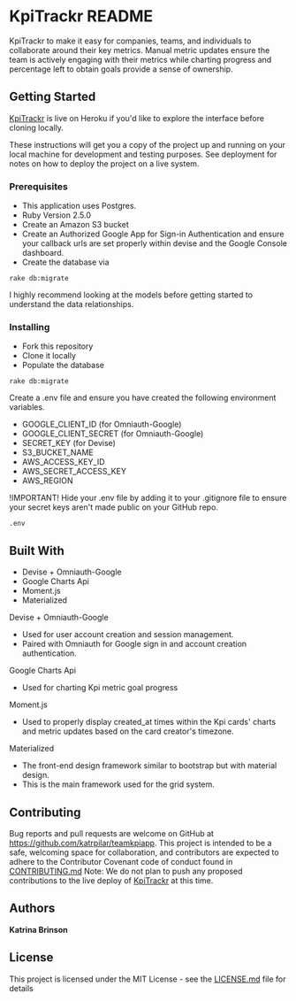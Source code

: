 # KpiTrackr README

KpiTrackr to make it easy for companies, teams, and individuals to collaborate around their key metrics. Manual metric updates ensure the team is actively engaging with their metrics while charting progress and percentage left to obtain goals provide a sense of ownership.

## Getting Started

[KpiTrackr](https://www.kpitrackr.herokuapp.com) is live on Heroku if you'd like to explore the interface before cloning locally.

These instructions will get you a copy of the project up and running on your local machine for development and testing purposes. See deployment for notes on how to deploy the project on a live system.

### Prerequisites

* This application uses Postgres.
* Ruby Version 2.5.0
* Create an Amazon S3 bucket
* Create an Authorized Google App for Sign-in Authentication and ensure your callback urls are set properly within devise and the Google Console dashboard.
* Create the database via

```
rake db:migrate
```
I highly recommend looking at the models before getting started to understand the data relationships.

### Installing

* Fork this repository
* Clone it locally
* Populate the database

```
rake db:migrate
```

Create a .env file and ensure you have created the following environment variables.
* GOOGLE_CLIENT_ID (for Omniauth-Google)
* GOOGLE_CLIENT_SECRET (for Omniauth-Google)
* SECRET_KEY (for Devise)
* S3_BUCKET_NAME
* AWS_ACCESS_KEY_ID
* AWS_SECRET_ACCESS_KEY
* AWS_REGION

!IMPORTANT! Hide your .env file by adding it to your .gitignore file to ensure your secret keys aren't made public on your GitHub repo.
```
.env
```

## Built With

* Devise + Omniauth-Google
* Google Charts Api
* Moment.js
* Materialized

Devise + Omniauth-Google
* Used for user account creation and session management.
* Paired with Omniauth for Google sign in and account creation authentication.

Google Charts Api
* Used for charting Kpi metric goal progress

Moment.js
* Used to properly display created_at times within the Kpi cards' charts and metric updates based on the card creator's timezone.

Materialized
* The front-end design framework similar to bootstrap but with material design.
* This is the main framework used for the grid system.


## Contributing

Bug reports and pull requests are welcome on GitHub at https://github.com/katrpilar/teamkpiapp. This project is intended to be a safe, welcoming space for collaboration, and contributors are expected to adhere to the Contributor Covenant code of conduct found in [CONTRIBUTING.md](CONTRIBUTING.md.) Note: We do not plan to push any proposed contributions to the live deploy of [KpiTrackr](https://www.kpitrackr.herokuapp.com) at this time.

## Authors

**Katrina Brinson**

## License

This project is licensed under the MIT License - see the [LICENSE.md](LICENSE.md) file for details
